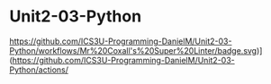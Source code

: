 # Unit2-03-Python
https://github.com/ICS3U-Programming-DanielM/Unit2-03-Python/workflows/Mr%20Coxall's%20Super%20Linter/badge.svg)](https://github.com/ICS3U-Programming-DanielM/Unit2-03-Python/actions/
